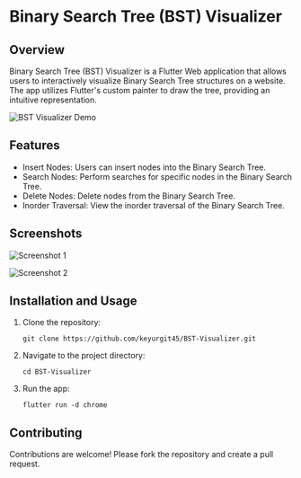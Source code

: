 # Binary Search Tree (BST) Visualizer

## Overview
Binary Search Tree (BST) Visualizer is a Flutter Web application that allows users to interactively visualize Binary Search Tree structures on a website. The app utilizes Flutter's custom painter to draw the tree, providing an intuitive representation.

![BST Visualizer Demo](demo.if)

## Features
- Insert Nodes: Users can insert nodes into the Binary Search Tree.
- Search Nodes: Perform searches for specific nodes in the Binary Search Tree.
- Delete Nodes: Delete nodes from the Binary Search Tree.
- Inorder Traversal: View the inorder traversal of the Binary Search Tree.

## Screenshots
![Screenshot 1](screenshots/screenshot1.png)

![Screenshot 2](screenshots/screenshot2.png)

## Installation and Usage
1. Clone the repository:
   ```
   git clone https://github.com/keyurgit45/BST-Visualizer.git
   ```

2. Navigate to the project directory:
   ```
   cd BST-Visualizer
   ```

3. Run the app:
   ```
   flutter run -d chrome
   ```

## Contributing
Contributions are welcome! Please fork the repository and create a pull request.
